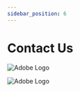 ```yaml
---
sidebar_position: 6
---
```


# Contact Us

![Adobe Logo](/img/store-usuario/13.png "Hover text")

![Adobe Logo](/img/store-usuario/14.png "Hover text")

